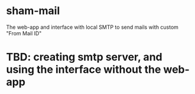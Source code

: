 # sham-mail
The web-app and interface with local SMTP to send mails with custom "From Mail ID"

# TBD: creating smtp server, and using the interface without the web-app